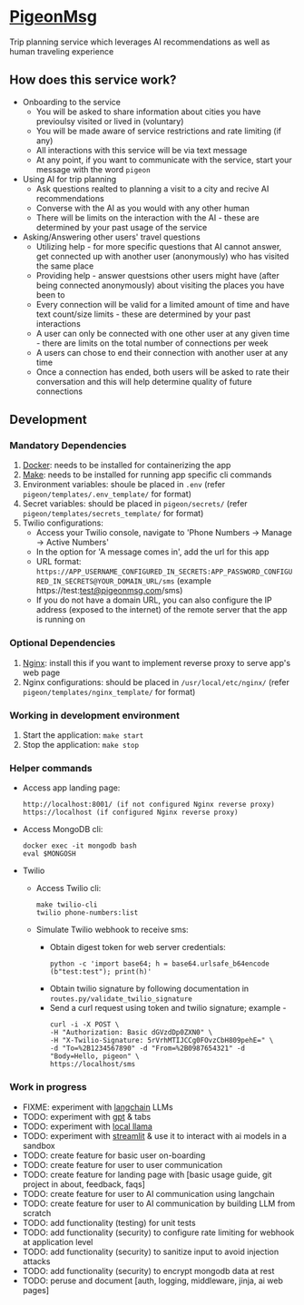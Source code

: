 # [PigeonMsg](http://pigeonmsg.com)
Trip planning service which leverages AI recommendations as well as human traveling experience

## How does this service work?
- Onboarding to the service
    - You will be asked to share information about cities you have previoulsy visited or lived in (voluntary)
    - You will be made aware of service restrictions and rate limiting (if any)
    - All interactions with this service will be via text message
    - At any point, if you want to communicate with the service, start your message with the word `pigeon`
- Using AI for trip planning
    - Ask questions realted to planning a visit to a city and recive AI recommendations
    - Converse with the AI as you would with any other human
    - There will be limits on the interaction with the AI - these are determined by your past usage of the service
- Asking/Answering other users' travel questions
    - Utilizing help - for more specific questions that AI cannot answer, get connected up with another user (anonymously) who has visited the same place
    - Providing help - answer questsions other users might have (after being connected anonymously) about visiting the places you have been to
    - Every connection will be valid for a limited amount of time and have text count/size limits - these are determined by your past interactions
    - A user can only be connected with one other user at any given time -  there are limits on the total number of connections per week
    - A users can chose to end their connection with another user at any time
    - Once a connection has ended, both users will be asked to rate their conversation and this will help determine quality of future connections


## Development

### Mandatory Dependencies
1. [Docker](https://www.docker.com/): needs to be installed for containerizing the app
2. [Make](https://www.gnu.org/software/make/): needs to be installed for running app specific cli commands
3. Environment variables: shoule be placed in `.env` (refer `pigeon/templates/.env_template/` for format)
4. Secret variables: should be placed in `pigeon/secrets/` (refer `pigeon/templates/secrets_template/` for format)
5. Twilio configurations:
    - Access your Twilio console, navigate to 'Phone Numbers -> Manage -> Active Numbers'
    - In the option for 'A message comes in', add the url for this app
    - URL format: `https://APP_USERNAME_CONFIGURED_IN_SECRETS:APP_PASSWORD_CONFIGURED_IN_SECRETS@YOUR_DOMAIN_URL/sms` (example https://test:test@pigeonmsg.com/sms)
    - If you do not have a domain URL, you can also configure the IP address (exposed to the internet) of the remote server that the app is running on

### Optional Dependencies
1. [Nginx](https://nginx.org/en/download.html): install this if you want to implement reverse proxy to serve app's web page
2. Nginx configurations: should be placed in `/usr/local/etc/nginx/` (refer `pigeon/templates/nginx_template/` for format)

### Working in development environment
1. Start the application: `make start`
2. Stop the application: `make stop`

### Helper commands
- Access app landing page:
  ```
  http://localhost:8001/ (if not configured Nginx reverse proxy)
  https://localhost (if configured Nginx reverse proxy)
  ```

- Access MongoDB cli: 
  ```
  docker exec -it mongodb bash
  eval $MONGOSH
  ```

- Twilio
  - Access Twilio cli: 
    ```
    make twilio-cli
    twilio phone-numbers:list
    ```

  - Simulate Twilio webhook to receive sms:
    - Obtain digest token for web server credentials:
      ```
      python -c 'import base64; h = base64.urlsafe_b64encode (b"test:test"); print(h)'
      ```
    - Obtain twilio signature by following documentation in `routes.py/validate_twilio_signature`
    - Send a curl request using token and twilio signature; example -
      ```
      curl -i -X POST \
      -H "Authorization: Basic dGVzdDp0ZXN0" \
      -H "X-Twilio-Signature: 5rVrhMTIJCCg0FOvzCbH809pehE=" \
      -d "To=%2B1234567890" -d "From=%2B0987654321" -d "Body=Hello, pigeon" \
      https://localhost/sms
      ```

### Work in progress
- FIXME: experiment with [langchain](https://twilio.com/blog/3-ways-query-data-langchain-agents-python) LLMs
- TODO: experiment with [gpt](youtube.com/watch?v=kCc8FmEb1nY) & tabs
- TODO: experiment with [local llama](github.com/ggerganov/llama.cpp)
- TODO: experiment with [streamlit](https://github.com/craigsdennis/llm-trip-saver) & use it to interact with ai models in a sandbox
- TODO: create feature for basic user on-boarding
- TODO: create feature for user to user communication
- TODO: create feature for landing page with [basic usage guide, git project in about, feedback, faqs]
- TODO: create feature for user to AI communication using langchain
- TODO: create feature for user to AI communication by building LLM from scratch
- TODO: add functionality (testing) for unit tests
- TODO: add functionality (security) to configure rate limiting for webhook at application level
- TODO: add functionality (security) to sanitize input to avoid injection attacks
- TODO: add functionality (security) to encrypt mongodb data at rest
- TODO: peruse and document [auth, logging, middleware, jinja, ai web pages]
